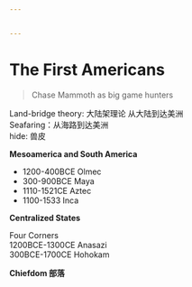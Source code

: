 ```yaml
---


---
```


<h1 id="the-first-americans">The First Americans</h1>
<blockquote>
<p>Chase Mammoth as big game hunters</p>
</blockquote>
<p>Land-bridge theory: 大陆架理论 从大陆到达美洲<br>
Seafaring：从海路到达美洲<br>
hide: 兽皮</p>
<p><strong>Mesoamerica and South America</strong></p>
<ul>
<li>1200-400BCE Olmec</li>
<li>300-900BCE   Maya</li>
<li>1110-1521CE Aztec</li>
<li>1100-1533       Inca</li>
</ul>
<p><strong>Centralized States</strong></p>
<p>Four Corners<br>
1200BCE-1300CE Anasazi<br>
300BCE-1700CE  Hohokam</p>
<p><strong>Chiefdom 部落</strong></p>

